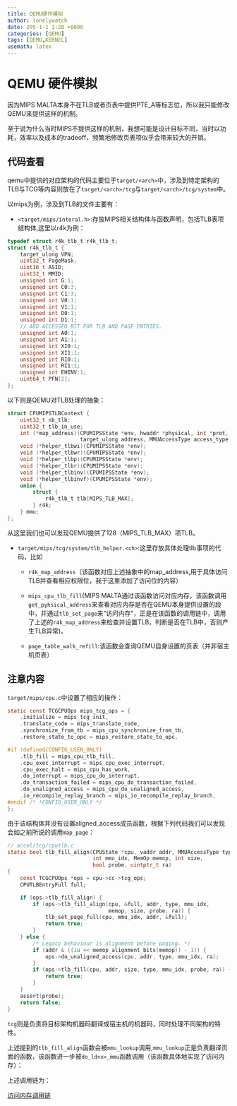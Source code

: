 ```yaml
---
title: QEMU硬件模拟
author: lonelywatch
date: 205-1-1 1:28 +0800
categories: [QEMU]
tags: [QEMU,KERNEL]
usemath: latex
---
```


# QEMU 硬件模拟

因为MIPS MALTA本身不在TLB或者页表中提供PTE_A等标志位，所以我只能修改QEMU来提供这样的机制。

至于说为什么当时MIPS不提供这样的机制，我想可能是设计目标不同，当时以功耗，效率以及成本的tradeoff，频繁地修改页表项似乎会带来较大的开销。

## 代码查看

qemu中提供的对应架构的代码主要位于`target/<arch>`中，涉及到特定架构的TLB与TCG等内容则放在了`target/<arch>/tcg`与`target/<arch>/tcg/system`中。

以mips为例，涉及到TLB的文件主要有：

- `<target/mips/interal.h>`:存放MIPS相关结构体与函数声明，包括TLB表项结构体,这里以r4k为例：

```c
typedef struct r4k_tlb_t r4k_tlb_t;
struct r4k_tlb_t {
    target_ulong VPN;
    uint32_t PageMask;
    uint16_t ASID;
    uint32_t MMID;
    unsigned int G:1;
    unsigned int C0:3;
    unsigned int C1:3;
    unsigned int V0:1;
    unsigned int V1:1;
    unsigned int D0:1;
    unsigned int D1:1;
    // ADD ACCESSED BIT FOR TLB AND PAGE ENTRIES.
    unsigned int A0:1;
    unsigned int A1:1;
    unsigned int XI0:1;
    unsigned int XI1:1;
    unsigned int RI0:1;
    unsigned int RI1:1;
    unsigned int EHINV:1;
    uint64_t PFN[2];
};

```

以下则是QEMU对TLB处理的抽象：

```c
struct CPUMIPSTLBContext {
    uint32_t nb_tlb;
    uint32_t tlb_in_use;
    int (*map_address)(CPUMIPSState *env, hwaddr *physical, int *prot,
                       target_ulong address, MMUAccessType access_type);
    void (*helper_tlbwi)(CPUMIPSState *env);
    void (*helper_tlbwr)(CPUMIPSState *env);
    void (*helper_tlbp)(CPUMIPSState *env);
    void (*helper_tlbr)(CPUMIPSState *env);
    void (*helper_tlbinv)(CPUMIPSState *env);
    void (*helper_tlbinvf)(CPUMIPSState *env);
    union {
        struct {
            r4k_tlb_t tlb[MIPS_TLB_MAX];
        } r4k;
    } mmu;
};

```
从这里我们也可以发现QEMU提供了128（MIPS_TLB_MAX）项TLB。

- `target/mips/tcg/system/tlb_helper.<ch>`:这里存放具体处理tlb事项的代码，比如
    - `r4k_map_address`（该函数对应上述抽象中的map_address,用于具体访问TLB并查看相应权限位，我于这里添加了访问位的内容）

    - `mips_cpu_tlb_fill`(MIPS MALTA通过该函数访问对应内存，该函数调用`get_pyhsical_address`来查看对应内存是否在QEMU本身提供设置的段中，并通过`tlb_set_page`来“访问内存”，正是在该函数的调用链中，调用了上述的`r4k_map_address`来检查并设置TLB，判断是否在TLB中，否则产生TLB异常)。
    
    - `page_table_walk_refill`:该函数会查询QEMU自身设置的页表（并非宿主机页表）

## 注意内容

`target/mips/cpu.c`中设置了相应的操作：

```c
static const TCGCPUOps mips_tcg_ops = {
    .initialize = mips_tcg_init,
    .translate_code = mips_translate_code,
    .synchronize_from_tb = mips_cpu_synchronize_from_tb,
    .restore_state_to_opc = mips_restore_state_to_opc,

#if !defined(CONFIG_USER_ONLY)
    .tlb_fill = mips_cpu_tlb_fill,
    .cpu_exec_interrupt = mips_cpu_exec_interrupt,
    .cpu_exec_halt = mips_cpu_has_work,
    .do_interrupt = mips_cpu_do_interrupt,
    .do_transaction_failed = mips_cpu_do_transaction_failed,
    .do_unaligned_access = mips_cpu_do_unaligned_access,
    .io_recompile_replay_branch = mips_io_recompile_replay_branch,
#endif /* !CONFIG_USER_ONLY */
};
```

由于该结构体并没有设置aligned_access成员函数，根据下列代码我们可以发现会如之前所说的调用`map_page`：

```c
// accel/tcg/cputlb.c
static bool tlb_fill_align(CPUState *cpu, vaddr addr, MMUAccessType type,
                           int mmu_idx, MemOp memop, int size,
                           bool probe, uintptr_t ra)
{
    const TCGCPUOps *ops = cpu->cc->tcg_ops;
    CPUTLBEntryFull full;

    if (ops->tlb_fill_align) {
        if (ops->tlb_fill_align(cpu, &full, addr, type, mmu_idx,
                                memop, size, probe, ra)) {
            tlb_set_page_full(cpu, mmu_idx, addr, &full);
            return true;
        }
    } else {
        /* Legacy behaviour is alignment before paging. */
        if (addr & ((1u << memop_alignment_bits(memop)) - 1)) {
            ops->do_unaligned_access(cpu, addr, type, mmu_idx, ra);
        }
        if (ops->tlb_fill(cpu, addr, size, type, mmu_idx, probe, ra)) {
            return true;
        }
    }
    assert(probe);
    return false;
}

```

`tcg`则是负责将目标架构机器码翻译成宿主机的机器码，同时处理不同架构的特性。

上述提到的`tlb_fill_align`函数会被`mmu_lookup`调用,`mmu_lookup`正是负责翻译页面的函数，该函数进一步被`do_ld<x>_mmu`函数调用（该函数具体地实现了访问内存）：

上述调用链为：

[访问内存调用链](https://lonelywatch-1306651324.cos.ap-beijing.myqcloud.com/cc.png)
